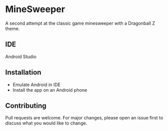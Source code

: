 # MineSweeper
A second attempt at the classic game minesweeper with a Dragonball Z theme.

## IDE
Android Studio

## Installation
* Emulate Android in IDE
* Install the app on an Android phone

## Contributing
Pull requests are welcome. For major changes, please open an issue first to discuss what you would like to change.
